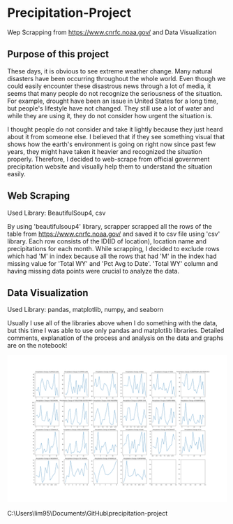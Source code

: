# Precipitation-Project

 Wep Scrapping from https://www.cnrfc.noaa.gov/ and Data Visualization

## Purpose of this project
These days, it is obvious to see extreme weather change. Many natural disasters have been occurring throughout the whole world. Even though we could easily encounter these disastrous news through a lot of media, it seems that many people do not recognize the seriousness of the situation. For example, drought have been an issue in United States for a long time, but people's lifestyle have not changed. They still use a lot of water and while they are using it, they do not consider how urgent the situation is. 

I thought people do not consider and take it lightly because they just heard about it from someone else. I believed that if they see something visual that shows how the earth's environment is going on right now since past few years, they might have taken it heavier and recognized the situation properly. Therefore, I decided to web-scrape from official government precipitation website and visually help them to understand the situation easily.

## Web Scraping

 Used Library: BeautifulSoup4, csv

 By using 'beautifulsoup4' library, scrapper scrapped all the rows of the table from https://www.cnrfc.noaa.gov/ and saved it to csv file using 'csv' library. Each row consists of the ID(ID of location), location name and precipitations for each month. While scrapping, I decided to exclude rows which had 'M' in index because all the rows that had 'M' in the index had missing value for 'Total WY' and 'Pct Avg to Date'. 'Total WY' column and having missing data points were crucial to analyze the data.

 ## Data Visualization

 Used Library: pandas, matplotlib, numpy, and seaborn

 Usually I use all of the libraries above when I do something with the data, but this time I was able to use only pandas and matplotlib libraries. Detailed comments, explanation of the process and analysis on the data and graphs are on the notebook!
 
![Test Image 5](cities_precipitation.png)

C:\Users\lim95\Documents\GitHub\precipitation-project
